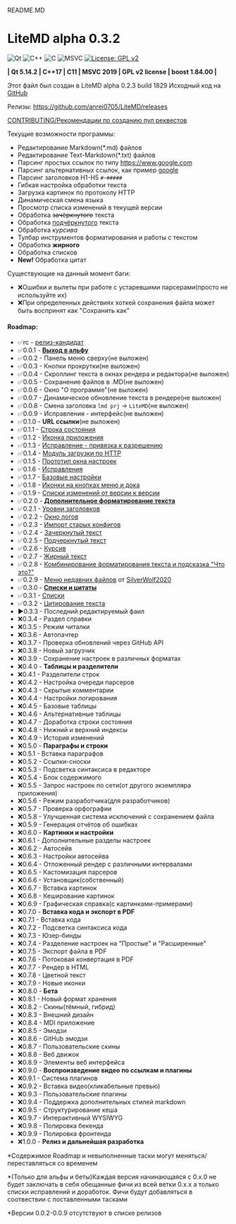 README.MD

# LiteMD alpha 0.3.2

![Qt](https://img.shields.io/badge/Qt-%23217346.svg?style=for-the-badge&logo=Qt&logoColor=white)
![C++](https://img.shields.io/badge/C%2B%2B-00599C?style=for-the-badge&logo=c%2B%2B&logoColor=white)
![C](https://img.shields.io/badge/c-%2300599C.svg?style=for-the-badge&logo=c&logoColor=white)
![MSVC](https://img.shields.io/badge/Visual_Studio-5C2D91?style=for-the-badge&logo=visual%20studio&logoColor=white)
[![License: GPL v2](https://img.shields.io/badge/License-GPL%20v2-blue.svg)](https://www.gnu.org/licenses/old-licenses/gpl-2.0.en.html)

**| Qt 5.14.2 
\| C++17 
\| C11 
\| MSVC 2019 
\| GPL v2 license 
\| boost 1.84.00 |**

Этот файл был создан в LiteMD alpha 0.2.3 build 1829
Исходный код на [GitHub](https://github.com/anrej0705/LiteMD)

Релизы: <https://github.com/anrej0705/LiteMD/releases>

[CONTRIBUTING/Рекомендации по созданию пул реквестов](https://github.com/anrej0705/LiteMD/blob/master/CONTRIBUTING.md)

Текущие возможности программы:
- Редактирование Markdown(\*.md) файлов
- Редактирование Text-Markdown(\*.txt) файлов
- Парсинг простых ссылок по типу <https://www.google.com>
- Парсинг альтернативных ссылок, как пример [google](www.google.com)
- Парсинг заголовков H1-H5 `#`-`#####`
- Гибкая настройка обработки текста
- Загрузка картинок по протоколу HTTP
- Динамическая смена языка
- Просмотр списка изменений в текущей версии
- Обработка ~~зачёркнутого~~ текста
- Обработка <ins>подчёркнутого</ins> текста
- Обработка *курсива*
- Тулбар инструментов форматирования и работы с текстом
- Обработка **жирного**
- Обработка списков
- **New!** Обработка цитат

Существующие на данный момент баги:
- :x:Ошибки и вылеты при работе с устаревшими парсерами(просто не используйте их)
- :x:При определенных действиях хоткей сохранения файла может быть воспринят как "Сохранить как"

#### **Roadmap**:

- :white_check_mark:rc - [релиз-кандидат](https://github.com/anrej0705/LiteMD/releases/tag/LiteMD_rc)
- :white_check_mark:0.0.1 - [**Выход в альфу**](https://github.com/anrej0705/LiteMD/releases/tag/LiteMD_alpha84)
- :white_check_mark:0.0.2 - Панель меню сверху(не выложен)
- :white_check_mark:0.0.3 - Кнопки прокрутки(не выложен)
- :white_check_mark:0.0.4 - Скроллинг текста в окнах рендера и редактора(не выложен)
- :white_check_mark:0.0.5 - Сохранение файлов в .MD(не выложен)
- :white_check_mark:0.0.6 - Окно "О программе"(не выложен)
- :white_check_mark:0.0.7 - Динамическое обновление текста в рендере(не выложен)
- :white_check_mark:0.0.8 - Смена заголовка `lmd prj` -> `LiteMD`(не выложен)
- :white_check_mark:0.0.9 - Исправления - интерфейс(не выложен)
- :white_check_mark:0.1.0 - **URL ссылки**(не выложен)
- :white_check_mark:0.1.1 - [Строка состояния](https://github.com/anrej0705/LiteMD/releases/tag/LiteMD_alpha312)
- :white_check_mark:0.1.2 - [Иконка приложения](https://github.com/anrej0705/LiteMD/releases/tag/LiteMD_alpha356)
- :white_check_mark:0.1.3 - [Исправление - привязка к разрешению](https://github.com/anrej0705/LiteMD/releases/tag/LiteMD_alpha428)
- :white_check_mark:0.1.4 - [Модуль загрузки по HTTP](https://github.com/anrej0705/LiteMD/releases/tag/LiteMD_alpha455)
- :white_check_mark:0.1.5 - [Прототип окна настроек](https://github.com/anrej0705/LiteMD/releases/tag/LiteMD_alpha782)
- :white_check_mark:0.1.6 - [Исправления](https://github.com/anrej0705/LiteMD/releases/tag/LiteMD_alpha842)
- :white_check_mark:0.1.7 - [Базовые настройки](https://github.com/anrej0705/LiteMD/releases/tag/LiteMD_alpha1006)
- :white_check_mark:0.1.8 - [Иконки на кнопках меню и дока](https://github.com/anrej0705/LiteMD/releases/tag/LiteMD_alpha1064)
- :white_check_mark:0.1.9 - [Списки изменений от версии к версии](https://github.com/anrej0705/LiteMD/releases/tag/LiteMD_alpha1225)
- :white_check_mark:0.2.0 - [**Дополнительное форматирование текста**](https://github.com/anrej0705/LiteMD/releases/tag/LiteMD_alpha1554)
- :white_check_mark:0.2.1 - [Уровни заголовков](https://github.com/anrej0705/LiteMD/releases/tag/LiteMD_alpha1683)
- :white_check_mark:0.2.2 - [Окно логов](https://github.com/anrej0705/LiteMD/releases/tag/LiteMD_alpha1746)
- :white_check_mark:0.2.3 - [Импорт старых конфигов](https://github.com/anrej0705/LiteMD/releases/tag/LiteMD_alpha1829)
- :white_check_mark:0.2.4 - [Зачеркнутый текст](https://github.com/anrej0705/LiteMD/releases/tag/LiteMD_alpha1878)
- :white_check_mark:0.2.5 - [Подчеркнутый текст](https://github.com/anrej0705/LiteMD/releases/tag/LiteMD_alpha1908) 
- :white_check_mark:0.2.6 - [Курсив](https://github.com/anrej0705/LiteMD/releases/tag/LiteMD_alpha1917)
- :white_check_mark:0.2.7 - [Жирный текст](https://github.com/anrej0705/LiteMD/releases/tag/LiteMD_alpha1941)
- :white_check_mark:0.2.8 - [Комбинирование форматирования текста и подсказка "Что это?"](https://github.com/anrej0705/LiteMD/releases/tag/LiteMD_alpha1957)
- :white_check_mark:0.2.9 - [Меню недавних файлов](https://github.com/anrej0705/LiteMD/releases/tag/LiteMD_alpha1959) от [SilverWolf2020](https://github.com/anrej0705/LiteMD/pull/2)
- :white_check_mark:0.3.0 - [**Списки и цитаты**](https://github.com/anrej0705/LiteMD/releases/tag/LiteMD_alpha1976)
- :white_check_mark:0.3.1 - [Списки](https://github.com/anrej0705/LiteMD/releases/tag/LiteMD_alpha1979)
- :white_check_mark:0.3.2 - [Цитирование текста](https://github.com/anrej0705/LiteMD/releases/tag/LiteMD_alpha1980)
- :arrow_forward:0.3.3 - Последний редактируемый фаил
- :x:0.3.4 - Раздел справки
- :x:0.3.5 - Режим читалки
- :x:0.3.6 - Автопачтер
- :x:0.3.7 - Проверка обновлений через GitHub API
- :x:0.3.8 - Новый загрузчик
- :x:0.3.9 - Сохранение настроек в различных форматах
- :x:0.4.0 - **Таблицы и разделители**
- :x:0.4.1 - Разделители строк
- :x:0.4.2 - Настройка очереди парсеров
- :x:0.4.3 - Скрытые комментарии
- :x:0.4.4 - Настройки логирования
- :x:0.4.5 - Базовые таблицы
- :x:0.4.6 - Альтернативные таблицы
- :x:0.4.7 - Доработка строки состояния
- :x:0.4.8 - Нижний и верхний индексы
- :x:0.4.9 - История изменений
- :x:0.5.0 - **Параграфы и строки**
- :x:0.5.1 - Вставка параграфов
- :x:0.5.2 - Ссылки-сноски
- :x:0.5.3 - Подсветка синтаксиса в редакторе
- :x:0.5.4 - Блок содержимого
- :x:0.5.5 - Запрос настроек по сети(от другого экземпляра приложения)
- :x:0.5.6 - Режим разработчика(для разработчиков)
- :x:0.5.7 - Проверка орфографии
- :x:0.5.8 - Улучшенная система исключений с сохранением файла
- :x:0.5.9 - Генерация отчётов об ошибках
- :x:0.6.0 - **Картинки и настройки**
- :x:0.6.1 - Дополнительные разделы настроек
- :x:0.6.2 - Автосейв
- :x:0.6.3 - Настройки автосейва
- :x:0.6.4 - Отложенный рендер с различными интервалами
- :x:0.6.5 - Кастомизация парсеров
- :x:0.6.6 - Установщик(собственный)
- :x:0.6.7 - Вставка картинок
- :x:0.6.8 - Кеширование картинок
- :x:0.6.9 - Графическая справка(с картинками-примерами)
- :x:0.7.0 - **Вставка кода и экспорт в PDF**
- :x:0.7.1 - Вставка кода
- :x:0.7.2 - Подсветка синтаксиса кода
- :x:0.7.3 - Юзер-бинды
- :x:0.7.4 - Разделение настроек на "Простые" и "Расширенные"
- :x:0.7.5 - Экспорт файла в PDF
- :x:0.7.6 - Потоковая конвертация в PDF
- :x:0.7.7 - Рендер в HTML
- :x:0.7.8 - Цветной текст
- :x:0.7.9 - Новые иконки
- :x:0.8.0 - **Бета**
- :x:0.8.1 - Новый формат хранения
- :x:0.8.2 - Скины(тёмный, гибрид)
- :x:0.8.3 - Внешний дизайн
- :x:0.8.4 - MDI приложение
- :x:0.8.5 - Эмодзи
- :x:0.8.6 - GitHub эмодзи
- :x:0.8.7 - Пользовательские скины
- :x:0.8.8 - Веб движок
- :x:0.8.9 - Элементы веб интерфейса
- :x:0.9.0 - **Воспроизведение видео по ссылкам и плагины**
- :x:0.9.1 - Система плагинов
- :x:0.9.2 - Вставка видео(кликабельные превью)
- :x:0.9.3 - Пользовательские плагины
- :x:0.9.4 - Поддержка дополнительных стилей markdown
- :x:0.9.5 - Структурирование кеша
- :x:0.9.7 - Интерактивный WYSIWYG
- :x:0.9.8 - Полировка бекенда
- :x:0.9.9 - Полировка фронтенда
- :x:1.0.0 - **Релиз и дальнейшая разработка**

\*Содержимое Roadmap и невыполненные таски могут меняться/переставляться со временем

\*(Только для альфы и беты)Каждая версия начинающаяся с 0.x.0 не будет заключать в себя обещанные фичи из всей ветки 0.x.x а только списки исправлений и доработок. Фичи будут добавляться в соотвествии с поставленными тасками

\*Версии 0.0.2-0.0.9 отсутствуют в списке релизов
